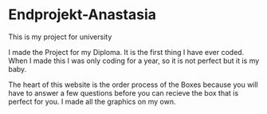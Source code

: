 # Endprojekt-Anastasia
This is my project for university

I made the Project for my Diploma. It is the first thing I have ever coded. When I made this I was only coding for a year, so it is not perfect but it is my baby. 

The heart of this website is the order process of the Boxes because you will have to answer a few questions before you can recieve the box that is perfect for you. I made all the graphics on my own.